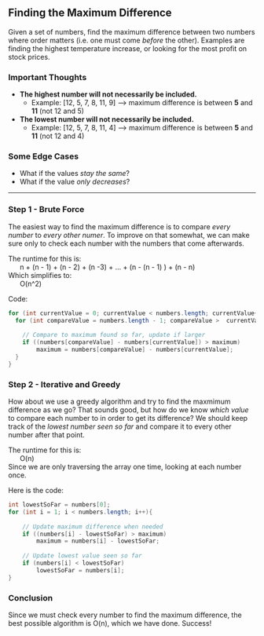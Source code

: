 
Finding the Maximum Difference
------------------------------

Given a set of numbers, find the maximum difference between two numbers where order matters (i.e. one must come _before_ the other).
Examples are finding the highest temperature increase, or looking for the most profit on stock prices.

### Important Thoughts
  * **The highest number will not necessarily be included.**
     * Example: [12, 5, 7, 8, 11, 9]   --> maximum difference is between **5** and **11** (not 12 and 5)
  * **The lowest number will not necessarily be included.**
     * Example: [12, 5, 7, 8, 11, 4]   --> maximum difference is between **5** and **11** (not 12 and 4)

### Some Edge Cases
   * What if the values _stay the same_?
   * What if the value _only decreases_?

---
### Step 1 - Brute Force

The easiest way to find the maximum difference is to compare _every number_ to _every other numer_.
To improve on that somewhat, we can make sure only to check each number with the numbers that come afterwards.

The runtime for this is:  
      n + (n - 1) + (n - 2) + (n -3) + ... + (n - (n - 1) ) + (n - n)  
Which simplifies to:  
      O(n^2)
      
Code:
````java
for (int currentValue = 0; currentValue < numbers.length; currentValue++){
  for (int compareValue = numbers.length - 1; compareValue >  currentValue; compareValue--){
				
	// Compare to maximum found so far, update if larger
	if ((numbers[compareValue] - numbers[currentValue]) > maximum)
		maximum = numbers[compareValue] - numbers[currentValue];
  }
}
````
### Step 2 - Iterative and Greedy

How about we use a greedy algorithm and try to find the maxmimum difference as we go? That sounds good, but how do we know _which value_ to compare each number to in order to get its difference? We should keep track of the _lowest number seen so far_ and compare it to every other number after that point.

The runtime for this is:  
      O(n)   
      Since we are only traversing the array one time, looking at each number once.
      
Here is the code:
````java
int lowestSoFar = numbers[0];
for (int i = 1; i < numbers.length; i++){
			
	// Update maximum difference when needed
	if ((numbers[i] - lowestSoFar) > maximum)
		maximum = numbers[i] - lowestSoFar;
			
	// Update lowest value seen so far
	if (numbers[i] < lowestSoFar)
		lowestSoFar = numbers[i];
}		
````

### Conclusion
Since we must check every number to find the maximum difference, the best possible algorithm is O(n), which we have done. Success!
